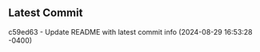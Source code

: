 
## Latest Commit
c59ed63 - Update README with latest commit info (2024-08-29 16:53:28 -0400) <Yunxi-Zhou>
